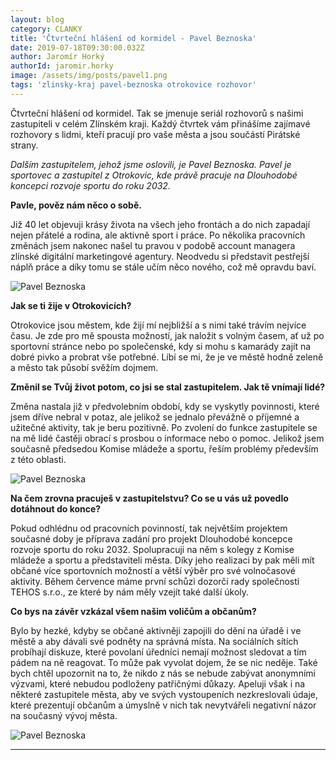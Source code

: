 ```yaml
---
layout: blog
category: CLANKY
title: 'Čtvrteční hlášení od kormidel - Pavel Beznoska'
date: 2019-07-18T09:30:00.032Z
author: Jaromír Horký
authorId: jaromir.horky
image: /assets/img/posts/pavel1.png   
tags: 'zlinsky-kraj pavel-beznoska otrokovice rozhovor'
---
```

Čtvrteční hlášení od kormidel. Tak se jmenuje seriál rozhovorů s našimi zastupiteli v celém Zlínském kraji. Každý čtvrtek vám přinášíme zajímavé rozhovory s lidmi, kteří pracují pro vaše města a jsou součástí Pirátské strany.

*Dalším zastupitelem, jehož jsme oslovili, je Pavel Beznoska. Pavel je sportovec a zastupitel z Otrokovic, kde právě pracuje na Dlouhodobé koncepci rozvoje sportu do roku 2032.* 

**Pavle, pověz nám něco o sobě.**

Již 40 let objevuji krásy života na všech jeho frontách a do nich zapadají nejen přátelé a rodina, ale aktivně sport i práce. Po několika pracovních změnách jsem nakonec našel tu pravou v podobě account managera zlínské digitální marketingové agentury. Neodvedu si představit pestřejší náplň práce a díky tomu se stále učím něco nového, což mě opravdu baví.

![Pavel Beznoska](https://zlinsky.pirati.cz/assets/img/posts/pavel2.jpg)

**Jak se ti žije v Otrokovicích?**

Otrokovice jsou městem, kde žijí mí nejbližší a s nimi také trávím nejvíce času. Je zde pro mě spousta možností, jak naložit s volným časem, ať už po sportovní stránce nebo po společenské, kdy si mohu s kamarády zajít na dobré pivko a probrat vše potřebné. Líbí se mi, že je ve městě hodně zeleně a město tak působí svěžím dojmem.

**Změnil se Tvůj život potom, co jsi se stal zastupitelem. Jak tě vnímají lidé?**

Změna nastala již v předvolebním období, kdy se vyskytly povinnosti, které jsem dříve nebral v potaz, ale jelikož se jednalo převážně o příjemné a užitečné aktivity, tak je beru pozitivně. Po zvolení do funkce zastupitele se na mě lidé častěji obrací s prosbou o informace nebo o pomoc. Jelikož jsem současně předsedou Komise mládeže a sportu, řeším problémy především z této oblasti.

![Pavel Beznoska](https://zlinsky.pirati.cz/assets/img/posts/pavel3.jpg)

**Na čem zrovna pracuješ v zastupitelstvu? Co se u vás už povedlo dotáhnout do konce?**

Pokud odhlédnu od pracovních povinností, tak největším projektem současné doby je příprava zadání pro projekt Dlouhodobé koncepce rozvoje sportu do roku 2032. Spolupracuji na něm s kolegy z Komise mládeže a sportu a představiteli města. Díky jeho realizaci by pak měli mít občané více sportovních možností a větší výběr pro své volnočasové aktivity. Během července máme první schůzi dozorčí rady společnosti TEHOS s.r.o., ze které by nám měly vzejít také další úkoly.

**Co bys na závěr vzkázal všem našim voličům a občanům?**

Bylo by hezké, kdyby se občané aktivněji zapojili do dění na úřadě i ve městě a aby dávali své podněty na správná místa. Na sociálních sítích probíhají diskuze, které povolaní úředníci nemají možnost sledovat a tím pádem na ně reagovat. To může pak vyvolat dojem, že se nic neděje. Také bych chtěl upozornit na to, že nikdo z nás se nebude zabývat anonymními výzvami, které nebudou podloženy patřičnými důkazy. Apeluji však i na některé zastupitele města, aby ve svých vystoupeních nezkreslovali údaje, které prezentují občanům a úmyslně v nich tak nevytvářeli negativní názor na současný vývoj města.

![Pavel Beznoska](https://zlinsky.pirati.cz/assets/img/posts/pavel4.jpg)

---
